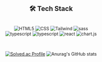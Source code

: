 <div align="center">
 
<h2>🛠️ Tech Stack</h2>
<br/>
<img alt="HTML5" src="https://img.shields.io/badge/HTML5-E34F26.svg?&style=for-the-badge&logo=HTML5&logoColor=white"/>  <img alt="CSS" src="https://img.shields.io/badge/CSS-1572B6.svg?&style=for-the-badge&logo=CSS3&logoColor=white"/>  <img alt="Tailwind" src="https://img.shields.io/badge/TailwindCSS-38B2AC?style=for-the-badge&logoColor=white&logo=tailwindcss">  <img alt="sass" src="https://img.shields.io/badge/Sass-CC6699?style=for-the-badge&logo=sass&logoColor=white">
<br/>
<img alt="typescript" src="https://img.shields.io/badge/javaScript-F7DF1E?style=for-the-badge&logo=javascript&logoColor=white"> 
<img alt="typescript" src="https://img.shields.io/badge/TypeScript-3178C6?style=for-the-badge&logo=typescript&logoColor=white">

<img alt="react" src="https://img.shields.io/badge/React-61DAFB?style=for-the-badge&logo=react&logoColor=white">
<img alt="chart.js" src="https://img.shields.io/badge/Chart.js-FF6384.svg?&style=for-the-badge&logo=chart.js&logoColor=white"/>
 <!--<img alt="next" src="https://img.shields.io/badge/Next.js-666666?style=for-the-badge&logo=next.js&logoColor=white">-->
 <!--<img alt="vue" src="https://img.shields.io/badge/Vue.js-4FC08D?style=for-the-badge&logo=Vue.js&logoColor=white">-->
 <!--<img alt="React Query" src="https://img.shields.io/badge/Reactquery-61DAFB?style=for-the-badge&logo=Reactquery&logoColor=black"> <img alt="zustand" src="https://img.shields.io/badge/Zustand-E6832B?style=for-the-badge&logo=Zustand&logoColor=white"> <img alt="Redux toolkit" src="https://img.shields.io/badge/Reduxtoolkit-3322FB?style=for-the-badge&logo=Redux&logoColor=black">-->
   
<br/>
<br/>
<br/>

[![Solved.ac Profile](http://mazassumnida.wtf/api/v2/generate_badge?boj=rlaalsdud41)](https://solved.ac/rlaalsdud41/) 
![Anurag's GitHub stats](https://github-readme-stats.vercel.app/api?username=minyeong981&show_icons=true&theme=radical)
</div>
